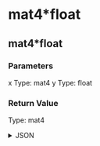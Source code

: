 # mat4*float

## mat4*float

### Parameters

x
  Type: mat4
y
  Type: float

### Return Value

  Type: mat4

<details><summary>JSON</summary>

```
{
  "Type": "mat4*float",
  "Name": "mat4*float",
  "Category": 1,
  "InputPins": [
    {
      "Connection": null,
      "Id": "x",
      "Type": "mat4"
    },
    {
      "Connection": null,
      "Id": "y",
      "Type": "float"
    }
  ],
  "OutputPins": [
    {
      "Id": "",
      "Type": "mat4"
    }
  ]
}
```

</details>

